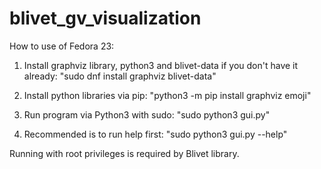 # blivet_gv_visualization
How to use of Fedora 23:
1. Install graphviz library, python3 and blivet-data if you don't have it already: "sudo dnf install graphviz blivet-data"

2. Install python libraries via pip: "python3 -m pip install graphviz emoji"

3. Run program via Python3 with sudo: "sudo python3 gui.py"

4. Recommended is to run help first: "sudo python3 gui.py --help"

Running with root privileges is required by Blivet library.
